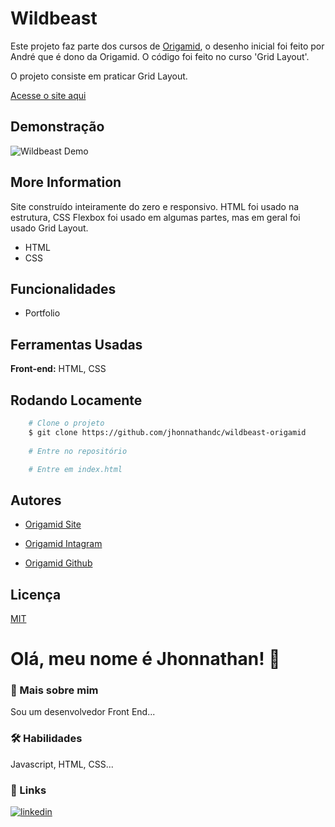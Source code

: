# Wildbeast

Este projeto faz parte dos cursos de [Origamid](https://www.origamid.com), o desenho inicial foi feito por André que é dono da Origamid. O código foi feito no curso 'Grid Layout'.

O projeto consiste em praticar Grid Layout.

[Acesse o site aqui](https://jhonnathan-wildbeast.netlify.app/)
## Demonstração

![Wildbeast Demo](https://user-images.githubusercontent.com/82620787/174452263-d7053e1f-67f3-40ef-81a2-0d7068bb4287.png)
## More Information

Site construído inteiramente do zero e responsivo. HTML foi usado na estrutura, CSS Flexbox foi usado em algumas partes, mas em geral foi usado Grid Layout.
- HTML
- CSS
## Funcionalidades

- Portfolio
## Ferramentas Usadas

**Front-end:** HTML, CSS
## Rodando Locamente

```bash
    # Clone o projeto
    $ git clone https://github.com/jhonnathandc/wildbeast-origamid
    
    # Entre no repositório

    # Entre em index.html
```


## Autores

- [Origamid Site](https://www.origamid.com)

- [Origamid Intagram](https://www.instagram.com/origamid.cursos/)

- [Origamid Github](https://github.com/origamid)

## Licença

[MIT](https://choosealicense.com/licenses/mit/)


# Olá, meu nome é Jhonnathan! 👋


### 🚀 Mais sobre mim
Sou um desenvolvedor Front End...

### 🛠 Habilidades
Javascript, HTML, CSS...


### 🔗 Links
[![linkedin](https://img.shields.io/badge/linkedin-0A66C2?style=for-the-badge&logo=linkedin&logoColor=white)](https://www.linkedin.com/in/jhonnathan-cora-6427661b0/)
